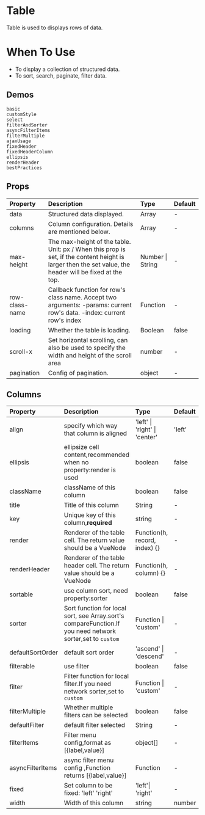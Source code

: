 # Table

<!--single-column-->

Table is used to displays rows of data.

# When To Use

- To display a collection of structured data.
- To sort, search, paginate, filter data.

## Demos

```demo
basic
customStyle
select
filterAndSorter
asyncFilterItems
filterMultiple
ajaxUsage
fixedHeader
fixedHeaderColumn
ellipsis
renderHeader
bestPractices
```

## Props

| Property       | Description                                                                                                                                             | Type             | Default |
| :------------- | :------------------------------------------------------------------------------------------------------------------------------------------------------ | :--------------- | :------ |
| data           | Structured data displayed.                                                                                                                              | Array            | -       |
| columns        | Column configuration. Details are mentioned below.                                                                                                      | Array            | -       |
| max-height     | The max-height of the table. Unit: px / When this prop is set, if the content height is larger then the set value, the header will be fixed at the top. | Number \| String | -       |
| row-class-name | Callback function for row's class name. Accept two arguments: -params: current row's data. -index: current row's index                                  | Function         | -       |
| loading        | Whether the table is loading.                                                                                                                           | Boolean          | false   |
| scroll-x       | Set horizontal scrolling, can also be used to specify the width and height of the scroll area                                                           | number           | -       |
| pagination     | Config of pagination.                                                                                                                                   | object           | -       |


## Columns

| Property         | Description                                                                                               | Type                          | Default |
| :--------------- | :-------------------------------------------------------------------------------------------------------- | :---------------------------- | :------ |
| align            | specify which way that column is aligned                                                                  | 'left' \| 'right' \| 'center' | 'left'  |
| ellipsis         | ellipsize cell content,recommended when no property:render is used                                        | boolean                       | false   |
| className        | className of this column                                                                                  | boolean                       | false   |
| title            | Title of this column                                                                                      | String                        | -       |
| key              | Unique key of this column,**required**                                                                    | string                        | -       |
| render           | Renderer of the table cell. The return value should be a VueNode                                          | Function(h, record, index) {} | -       |
| renderHeader     | Renderer of the table header cell. The return value should be a VueNode                                   | Function(h, column) {}        | -       |
| sortable         | use column sort, need property:sorter                                                                     | boolean                       | false   |
| sorter           | Sort function for local sort, see Array.sort's compareFunction.If you need network sorter,set to `custom` | Function \| 'custom'          | -       |
| defaultSortOrder | default sort order                                                                                        | 'ascend' \| 'descend'         | -       |
| filterable       | use filter                                                                                                | boolean                       | false   |
| filter           | Filter function for local filter.If you need network sorter,set to `custom`                               | Function \| 'custom'          | -       |
| filterMultiple   | Whether multiple filters can be selected                                                                  | boolean                       | false   |
| defaultFilter    | default filter selected                                                                                   | String                        | -       |
| filterItems      | Filter menu config,format as [{label,value}]                                                              | object[]                      | -       |
| asyncFilterItems | async filter menu config ,Function returns [{label,value}]                                                | Function                      | -       |
| fixed            | Set column to be fixed: 'left' 'right'                                                                    | 'left'\| 'right'              | -       |
| width            | Width of this column                                                                                      | string                        | number  | - |

